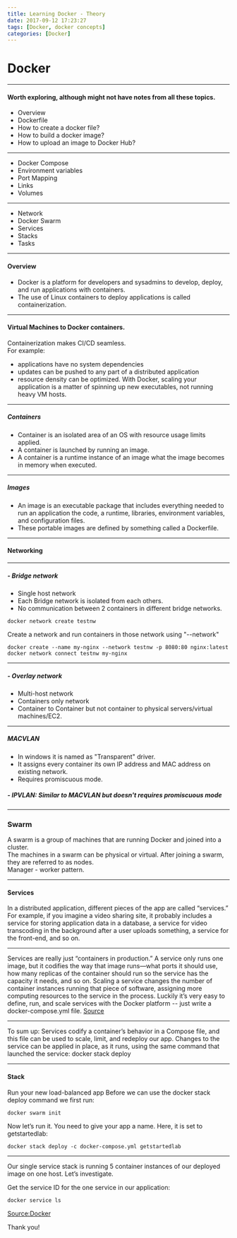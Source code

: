 ```yaml
---
title: Learning Docker - Theory
date: 2017-09-12 17:23:27
tags: [Docker, docker concepts]
categories: [Docker]
---
```


# Docker

---

#### Worth exploring, although might not have notes from all these topics.

-   Overview
-   Dockerfile
-   How to create a docker file?
-   How to build a docker image?
-   How to upload an image to Docker Hub?

---

-   Docker Compose
-   Environment variables
-   Port Mapping
-   Links
-   Volumes

---

-   Network
-   Docker Swarm
-   Services
-   Stacks
-   Tasks

---

#### Overview

-   Docker is a platform for developers and sysadmins to develop, deploy, and run applications with containers.
-   The use of Linux containers to deploy applications is called containerization.

---

#### Virtual Machines to Docker containers.

Containerization makes CI/CD seamless.  
For example:

-   applications have no system dependencies
-   updates can be pushed to any part of a distributed application
-   resource density can be optimized.
    With Docker, scaling your application is a matter of spinning up new executables, not running heavy VM hosts.

---

##### Containers

-   Container is an isolated area of an OS with resource usage limits applied.
-   A container is launched by running an image.
-   A container is a runtime instance of an image what the image becomes in memory when executed.

---

##### Images

-   An image is an executable package that includes everything needed to run an application the code, a runtime, libraries, environment variables, and configuration files.
-   These portable images are defined by something called a Dockerfile.

---

#### Networking

---

##### - Bridge network

-   Single host network
-   Each Bridge network is isolated from each others.
-   No communication between 2 containers in different bridge networks.

```
docker network create testnw
```

Create a network and run containers in those network using "--network"

```
docker create --name my-nginx --network testnw -p 8080:80 nginx:latest
docker network connect testnw my-nginx
```

---

##### - Overlay network

-   Multi-host network
-   Containers only network
-   Container to Container but not container to physical servers/virtual machines/EC2.

---

##### MACVLAN

-   In windows it is named as "Transparent" driver.
-   It assigns every container its own IP address and MAC address on existing network.
-   Requires promiscuous mode.

##### - IPVLAN: Similar to MACVLAN but doesn't requires promiscuous mode

---

### Swarm

A swarm is a group of machines that are running Docker and joined into a cluster.  
The machines in a swarm can be physical or virtual. After joining a swarm, they are referred to as nodes.  
Manager - worker pattern.

---

#### Services

In a distributed application, different pieces of the app are called “services.” For example, if you imagine a video sharing site, it probably includes a service for storing application data in a database, a service for video transcoding in the background after a user uploads something, a service for the front-end, and so on.

---

Services are really just “containers in production.” A service only runs one image, but it codifies the way that image runs—what ports it should use, how many replicas of the container should run so the service has the capacity it needs, and so on. Scaling a service changes the number of container instances running that piece of software, assigning more computing resources to the service in the process.
Luckily it’s very easy to define, run, and scale services with the Docker platform -- just write a docker-compose.yml file.
[Source](https://docs.docker.com/get-started/part3/#run-your-new-load-balanced-app)

---

To sum up: Services codify a container’s behavior in a Compose file, and this file can be used to scale, limit, and redeploy our app. Changes to the service can be applied in place, as it runs, using the same command that launched the service: docker stack deploy

---

#### Stack

Run your new load-balanced app
Before we can use the docker stack deploy command we first run:

```
docker swarm init
```

Now let’s run it. You need to give your app a name. Here, it is set to getstartedlab:

```
docker stack deploy -c docker-compose.yml getstartedlab
```

---

Our single service stack is running 5 container instances of our deployed image on one host. Let’s investigate.

Get the service ID for the one service in our application:

```
docker service ls
```

[Source:Docker](https://docs.docker.com/get-started/part3/#run-your-new-load-balanced-app)

Thank you!
